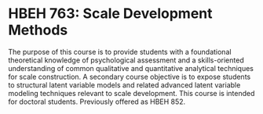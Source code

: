 # HBEH 763: Scale Development Methods

The purpose of this course is to provide students with a foundational theoretical knowledge of psychological assessment and a skills-oriented understanding of common qualitative and quantitative analytical techniques for scale construction. A secondary course objective is to expose students to structural latent variable models and related advanced latent variable modeling techniques relevant to scale development. This course is intended for doctoral students. Previously offered as HBEH 852.
